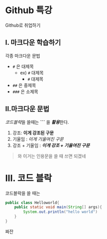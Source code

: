 # Github 특강

Github로 취업하기



## Ⅰ. 마크다운 학습하기

각종 마크다운 문법

- `#` 은 대제목
  - ex) `#` 대제목
    - `#` 대제목
- `##` 은 중제목
- `###` 은 소제목



## ⅠⅠ.마크다운 문법

*코드블락*을 쓸때는 **```** 을 ***활용***한다.

1. 강조: **이게 강조된 구문**
2. 기울임 : *이게 기울여진 구문*
3. 강조 + 기울임 : ***이게 강조 + 기울여진 구문*** 

> 와 이거는 인용문을 쓸 때 쓰면 되겠네



# ⅠⅠⅠ. 코드 블락

코드블락을 쓸 때는

```JAVA
public class Helloworld{
    public static void main(String[] args){
        System.out.println("hello world")
    }
}
```

짜잔

